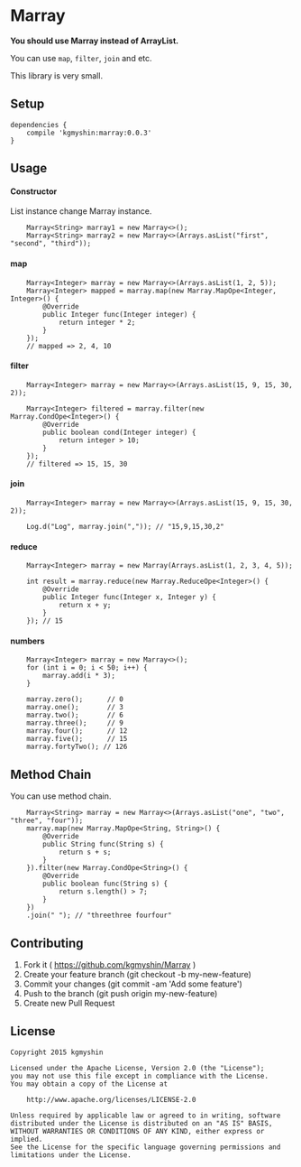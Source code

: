 # Marray

**You should use Marray instead of ArrayList.**

You can use `map`, `filter`, `join` and etc.

This library is very small.

## Setup

```
dependencies {
    compile 'kgmyshin:marray:0.0.3'
}
```

## Usage

#### Constructor

List instance change Marray instance.

```
    Marray<String> marray1 = new Marray<>();
    Marray<String> marray2 = new Marray<>(Arrays.asList("first", "second", "third"));
```

#### map

```
    Marray<Integer> marray = new Marray<>(Arrays.asList(1, 2, 5));
    Marray<Integer> mapped = marray.map(new Marray.MapOpe<Integer, Integer>() {
        @Override
        public Integer func(Integer integer) {
            return integer * 2;
        }
    });
    // mapped => 2, 4, 10
```

#### filter

```
    Marray<Integer> marray = new Marray<>(Arrays.asList(15, 9, 15, 30, 2));

    Marray<Integer> filtered = marray.filter(new Marray.CondOpe<Integer>() {
        @Override
        public boolean cond(Integer integer) {
            return integer > 10;
        }
    });
    // filtered => 15, 15, 30
```

#### join

```
    Marray<Integer> marray = new Marray<>(Arrays.asList(15, 9, 15, 30, 2));

    Log.d("Log", marray.join(",")); // "15,9,15,30,2"
```

#### reduce

```
    Marray<Integer> marray = new Marray(Arrays.asList(1, 2, 3, 4, 5));

    int result = marray.reduce(new Marray.ReduceOpe<Integer>() {
        @Override
        public Integer func(Integer x, Integer y) {
            return x + y;
        }
    }); // 15

```

#### numbers

```
    Marray<Integer> marray = new Marray<>();
    for (int i = 0; i < 50; i++) {
        marray.add(i * 3);
    }

    marray.zero();      // 0
    marray.one();       // 3
    marray.two();       // 6
    marray.three();     // 9
    marray.four();      // 12
    marray.five();      // 15
    marray.fortyTwo(); // 126
```

## Method Chain

You can use method chain.

```
    Marray<String> marray = new Marray<>(Arrays.asList("one", "two", "three", "four"));
    marray.map(new Marray.MapOpe<String, String>() {
        @Override
        public String func(String s) {
            return s + s;
        }
    }).filter(new Marray.CondOpe<String>() {
        @Override
        public boolean func(String s) {
            return s.length() > 7;
        }
    })
    .join(" "); // "threethree fourfour"
```

## Contributing

1. Fork it ( https://github.com/kgmyshin/Marray )
2. Create your feature branch (git checkout -b my-new-feature)
3. Commit your changes (git commit -am 'Add some feature')
4. Push to the branch (git push origin my-new-feature)
5. Create new Pull Request

## License

```
Copyright 2015 kgmyshin

Licensed under the Apache License, Version 2.0 (the "License");
you may not use this file except in compliance with the License.
You may obtain a copy of the License at

    http://www.apache.org/licenses/LICENSE-2.0

Unless required by applicable law or agreed to in writing, software
distributed under the License is distributed on an "AS IS" BASIS,
WITHOUT WARRANTIES OR CONDITIONS OF ANY KIND, either express or implied.
See the License for the specific language governing permissions and
limitations under the License.
```
